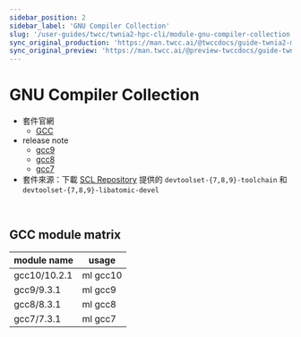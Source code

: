 ```yaml
---
sidebar_position: 2
sidebar_label: 'GNU Compiler Collection'
slug: '/user-guides/twcc/twnia2-hpc-cli/module-gnu-compiler-collection'
sync_original_production: 'https://man.twcc.ai/@twccdocs/guide-twnia2-module-gnu-compiler-collection-zh' 
sync_original_preview: 'https://man.twcc.ai/@preview-twccdocs/guide-twnia2-module-gnu-compiler-collection-zh' 
---
```



# GNU Compiler Collection


- 套件官網
  - [GCC](https://gcc.gnu.org)
- release note
  - [gcc9](https://gcc.gnu.org/gcc-9)
  - [gcc8](https://gcc.gnu.org/gcc-8)
  - [gcc7](https://gcc.gnu.org/gcc-7)
- 套件來源：下載 [SCL Repository](https://wiki.centos.org/AdditionalResources/Repositories/SCL) 提供的 `devtoolset-{7,8,9}-toolchain` 和 `devtoolset-{7,8,9}-libatomic-devel`

<br/>


## GCC module matrix

| module name | usage   |
| ----------- | ------- |
| gcc10/10.2.1  | ml gcc10 |
| gcc9/9.3.1  | ml gcc9 |
| gcc8/8.3.1  | ml gcc8 |
| gcc7/7.3.1  | ml gcc7 |